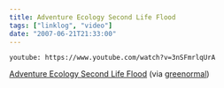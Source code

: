 ```yaml
---
title: Adventure Ecology Second Life Flood
tags: ["linklog", "video"]
date: "2007-06-21T21:33:00"
---
```


`youtube: https://www.youtube.com/watch?v=3nSFmrlqUrA`

[Adventure Ecology Second Life Flood](https://www.youtube.com/watch?v=3nSFmrlqUrA) (via [greenormal](http://greenormal.blogspot.com/2007/06/second-life-flood-by-adventure.html))
